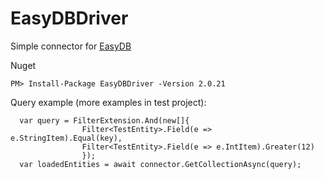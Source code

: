 # EasyDBDriver
Simple connector for [EasyDB](https://github.com/ingSlonik/easy-db)

Nuget
```
PM> Install-Package EasyDBDriver -Version 2.0.21
```
Query example (more examples in test project):
```
  var query = FilterExtension.And(new[]{
                Filter<TestEntity>.Field(e => e.StringItem).Equal(key),
                Filter<TestEntity>.Field(e => e.IntItem).Greater(12)
                });
  var loadedEntities = await connector.GetCollectionAsync(query);
```
